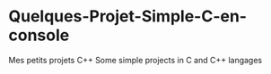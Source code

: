 # Quelques-Projet-Simple-C-en-console
Mes petits projets C++
Some simple projects in C and C++ langages
